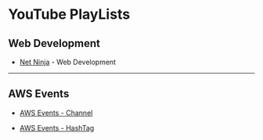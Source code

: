 # YouTube PlayLists

## Web Development

* [Net Ninja](https://www.youtube.com/channel/UCW5YeuERMmlnqo4oq8vwUpg/playlists) - Web Development

---

## AWS Events

* [AWS Events - Channel](https://www.youtube.com/channel/UCdoadna9HFHsxXWhafhNvKw)

* [AWS Events - HashTag](https://www.youtube.com/hashtag/awsevents)





